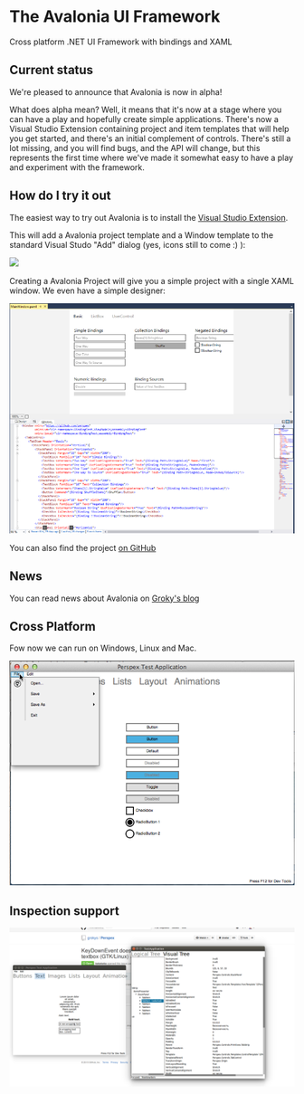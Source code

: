 # The Avalonia UI Framework

Cross platform .NET UI Framework with bindings and XAML

## Current status

We're pleased to announce that Avalonia is now in alpha!

What does alpha mean? Well, it means that it's now at a stage where you can have a play and hopefully create simple applications. There's now a Visual Studio Extension containing project and item templates that will help you get started, and there's an initial complement of controls. There's still a lot missing, and you will find bugs, and the API will change, but this represents the first time where we've made it somewhat easy to have a play and experiment with the framework.

## How do I try it out

The easiest way to try out Avalonia is to install the [Visual Studio Extension](https://marketplace.visualstudio.com/items?itemName=AvaloniaTeam.AvaloniaforVisualStudio).

This will add a Avalonia project template and a Window template to the standard Visual Studo "Add" dialog (yes, icons still to come :) ):

![](images/add-dialogs.png)

Creating a Avalonia Project will give you a simple project with a single XAML window. We even have a simple designer:

![](images/hello-world-xaml.png)

You can also find the project [on GitHub](https://github.com/AvaloniaUI/Avalonia/)

## News

You can read news about Avalonia on [Groky's blog](http://grokys.github.io/)

## Cross Platform

Fow now we can run on Windows, Linux and Mac.

![](images/cross-platform.png)

## Inspection support

![](images/inspection-support.png)
